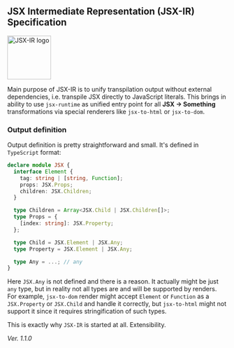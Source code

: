 ## JSX Intermediate Representation (JSX-IR) Specification

<img src="https://raw.githubusercontent.com/jsx-ir/logo/master/jsx.png" alt="JSX-IR logo" width="100">

Main purpose of JSX-IR is to unify transpilation output without external dependencies, i.e. transpile JSX directly to JavaScript literals. This brings in ability to use ```jsx-runtime``` as unified entry point for all **JSX -> Something** transformations via special renderers like ```jsx-to-html``` or ```jsx-to-dom```.

### Output definition

Output definition is pretty straightforward and small. It's defined in ```TypeScript``` format:

```typescript
declare module JSX {
  interface Element {
    tag: string | [string, Function];
    props: JSX.Props;
    children: JSX.Children;
  }

  type Children = Array<JSX.Child | JSX.Children[]>;
  type Props = {
    [index: string]: JSX.Property;
  };

  type Child = JSX.Element | JSX.Any;
  type Property = JSX.Element | JSX.Any;

  type Any = ...; // any
}
```

Here ```JSX.Any``` is not defined and there is a reason. It actually might be just ```any``` type, but in reality not all types are and will be supported by renders. For example, ```jsx-to-dom``` render might accept ```Element``` or ```Function``` as a ```JSX.Property``` or ```JSX.Child``` and handle it correctly, but ```jsx-to-html``` might not support it since it requires stringification of such types.

This is exactly why ```JSX-IR``` is started at all. Extensibility.

_Ver. 1.1.0_